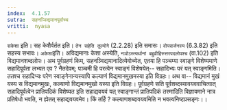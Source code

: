 ```yaml
---
index:  4.1.57
sutra:  सहनञ्विद्यमानपूर्वाच्च
vritti:  nyasa
---
```


`सकेशा` इति। सह केशैर्वर्तत इति। `तेन सहेति तुल्योगे` (2.2.28) इति समासः। `वोपसर्जनस्य` (6.3.82) इति सहस्य सभावः। `अकेशा`इति। अविद्यमानाः केशा अस्येति, `नञोऽस्त्यर्थानां बहुव्रीहिरुत्तरपदलोपश्च` (वा.102) इति विद्यमानशब्दलोपः। अथ पूर्वग्रहणं किम्, सहनञ्विद्यमानादित्येवोच्येत, एतया हि पञ्चम्या स्वाङ्गे विशेष्यमाणे सहादिपूर्वता लभ्यत एव ? नैतदेवम्; पञ्चमी हि परत्वेन स्वाङ्गं विशेषयेत्-- सहादिभ्यः परं यत् स्वाङ्गमिति। ततश्च सहादिभ्यः परेण स्वाङ्गेनान्यस्यापि कल्याणं विद्यमानमुखमस्या इति विग्रहः। अथ वा-- विद्यमानं मुखं यस्य स विद्यमानमुखः, कल्याणो विद्यमानमुखो यस्या इति विग्रहः। पूर्वग्रहणे सति पूर्वशब्दस्यावयववाचित्वात् सहादिपूर्वत्वेन प्रातिपदिकं विशेष्यत इति सहाद्यवयवं यत् स्वाङ्गान्तं प्रातिपदिकं तस्मादिति विज्ञायमाने नात्र प्रतिषेधो भवति, न ह्येतत् सहाद्यवयवमेव। किं तर्हि ? कल्याणशब्दावयवमिति न भवत्यनिष्टप्रसङ्गः।।

